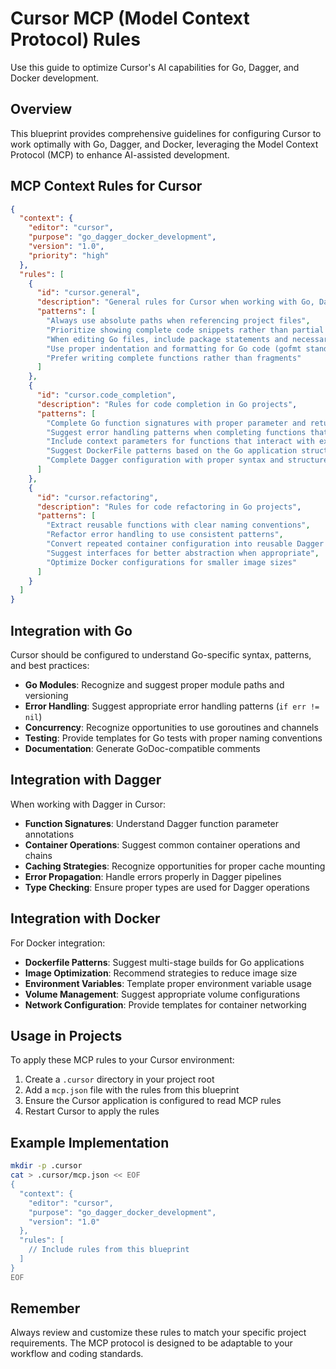 # Cursor MCP (Model Context Protocol) Rules

Use this guide to optimize Cursor's AI capabilities for Go, Dagger, and Docker development.

## Overview

This blueprint provides comprehensive guidelines for configuring Cursor to work optimally with Go, Dagger, and Docker, leveraging the Model Context Protocol (MCP) to enhance AI-assisted development.

## MCP Context Rules for Cursor

```json
{
  "context": {
    "editor": "cursor",
    "purpose": "go_dagger_docker_development",
    "version": "1.0",
    "priority": "high"
  },
  "rules": [
    {
      "id": "cursor.general",
      "description": "General rules for Cursor when working with Go, Dagger, and Docker",
      "patterns": [
        "Always use absolute paths when referencing project files",
        "Prioritize showing complete code snippets rather than partial ones",
        "When editing Go files, include package statements and necessary imports",
        "Use proper indentation and formatting for Go code (gofmt standard)",
        "Prefer writing complete functions rather than fragments"
      ]
    },
    {
      "id": "cursor.code_completion",
      "description": "Rules for code completion in Go projects",
      "patterns": [
        "Complete Go function signatures with proper parameter and return types",
        "Suggest error handling patterns when completing functions that could fail",
        "Include context parameters for functions that interact with external systems",
        "Suggest DockerFile patterns based on the Go application structure",
        "Complete Dagger configuration with proper syntax and structure"
      ]
    },
    {
      "id": "cursor.refactoring",
      "description": "Rules for code refactoring in Go projects",
      "patterns": [
        "Extract reusable functions with clear naming conventions",
        "Refactor error handling to use consistent patterns",
        "Convert repeated container configuration into reusable Dagger components",
        "Suggest interfaces for better abstraction when appropriate",
        "Optimize Docker configurations for smaller image sizes"
      ]
    }
  ]
}
```

## Integration with Go

Cursor should be configured to understand Go-specific syntax, patterns, and best practices:

- **Go Modules**: Recognize and suggest proper module paths and versioning
- **Error Handling**: Suggest appropriate error handling patterns (`if err != nil`)
- **Concurrency**: Recognize opportunities to use goroutines and channels
- **Testing**: Provide templates for Go tests with proper naming conventions
- **Documentation**: Generate GoDoc-compatible comments

## Integration with Dagger

When working with Dagger in Cursor:

- **Function Signatures**: Understand Dagger function parameter annotations
- **Container Operations**: Suggest common container operations and chains
- **Caching Strategies**: Recognize opportunities for proper cache mounting
- **Error Propagation**: Handle errors properly in Dagger pipelines
- **Type Checking**: Ensure proper types are used for Dagger operations

## Integration with Docker

For Docker integration:

- **Dockerfile Patterns**: Suggest multi-stage builds for Go applications
- **Image Optimization**: Recommend strategies to reduce image size
- **Environment Variables**: Template proper environment variable usage
- **Volume Management**: Suggest appropriate volume configurations
- **Network Configuration**: Provide templates for container networking

## Usage in Projects

To apply these MCP rules to your Cursor environment:

1. Create a `.cursor` directory in your project root
2. Add a `mcp.json` file with the rules from this blueprint
3. Ensure the Cursor application is configured to read MCP rules
4. Restart Cursor to apply the rules

## Example Implementation

```bash
mkdir -p .cursor
cat > .cursor/mcp.json << EOF
{
  "context": {
    "editor": "cursor",
    "purpose": "go_dagger_docker_development",
    "version": "1.0"
  },
  "rules": [
    // Include rules from this blueprint
  ]
}
EOF
```

## Remember

Always review and customize these rules to match your specific project requirements. The MCP protocol is designed to be adaptable to your workflow and coding standards. 